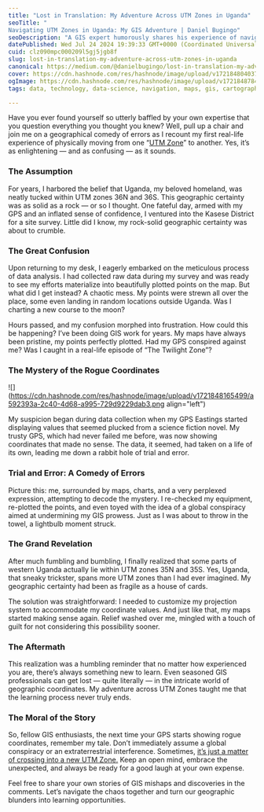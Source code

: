 ```yaml
---
title: "Lost in Translation: My Adventure Across UTM Zones in Uganda"
seoTitle: "
Navigating UTM Zones in Uganda: My GIS Adventure | Daniel Bugingo"
seoDescription: "A GIS expert humorously shares his experience of navigating UTM zones in Uganda, highlighting common GIS pitfalls and the importance of continuous learning."
datePublished: Wed Jul 24 2024 19:39:33 GMT+0000 (Coordinated Universal Time)
cuid: clz090mpc000209l5gj5jgb8f
slug: lost-in-translation-my-adventure-across-utm-zones-in-uganda
canonical: https://medium.com/@danielbugingo/lost-in-translation-my-adventure-across-utm-zones-in-uganda-862306001f4e
cover: https://cdn.hashnode.com/res/hashnode/image/upload/v1721848040372/f0593272-03cf-40bf-af06-f5192146f8ca.png
ogImage: https://cdn.hashnode.com/res/hashnode/image/upload/v1721848784411/88f4ea49-a13a-4fb2-91ea-909fc915092d.png
tags: data, technology, data-science, navigation, maps, gis, cartography

---
```


Have you ever found yourself so utterly baffled by your own expertise that you question everything you thought you knew? Well, pull up a chair and join me on a geographical comedy of errors as I recount my first real-life experience of physically moving from one “[UTM Zone](https://en.wikipedia.org/wiki/Universal_Transverse_Mercator_coordinate_system#cite_note-1)” to another. Yes, it’s as enlightening — and as confusing — as it sounds.

### **The Assumption**

For years, I harbored the belief that Uganda, my beloved homeland, was neatly tucked within UTM zones 36N and 36S. This geographic certainty was as solid as a rock — or so I thought. One fateful day, armed with my GPS and an inflated sense of confidence, I ventured into the Kasese District for a site survey. Little did I know, my rock-solid geographic certainty was about to crumble.

### **The Great Confusion**

Upon returning to my desk, I eagerly embarked on the meticulous process of data analysis. I had collected raw data during my survey and was ready to see my efforts materialize into beautifully plotted points on the map. But what did I get instead? A chaotic mess. My points were strewn all over the place, some even landing in random locations outside Uganda. Was I charting a new course to the moon?

Hours passed, and my confusion morphed into frustration. How could this be happening? I’ve been doing GIS work for years. My maps have always been pristine, my points perfectly plotted. Had my GPS conspired against me? Was I caught in a real-life episode of “The Twilight Zone”?

### **The Mystery of the Rogue Coordinates**

![](https://cdn.hashnode.com/res/hashnode/image/upload/v1721848165499/a592393a-2c40-4d68-a995-729d9229dab3.png align="left")

My suspicion began during data collection when my GPS Eastings started displaying values that seemed plucked from a science fiction novel. My trusty GPS, which had never failed me before, was now showing coordinates that made no sense. The data, it seemed, had taken on a life of its own, leading me down a rabbit hole of trial and error.

### **Trial and Error: A Comedy of Errors**

Picture this: me, surrounded by maps, charts, and a very perplexed expression, attempting to decode the mystery. I re-checked my equipment, re-plotted the points, and even toyed with the idea of a global conspiracy aimed at undermining my GIS prowess. Just as I was about to throw in the towel, a lightbulb moment struck.

### **The Grand Revelation**

After much fumbling and bumbling, I finally realized that some parts of western Uganda actually lie within UTM zones 35N and 35S. Yes, Uganda, that sneaky trickster, spans more UTM zones than I had ever imagined. My geographic certainty had been as fragile as a house of cards.

The solution was straightforward: I needed to customize my projection system to accommodate my coordinate values. And just like that, my maps started making sense again. Relief washed over me, mingled with a touch of guilt for not considering this possibility sooner.

### **The Aftermath**

This realization was a humbling reminder that no matter how experienced you are, there’s always something new to learn. Even seasoned GIS professionals can get lost — quite literally — in the intricate world of geographic coordinates. My adventure across UTM Zones taught me that the learning process never truly ends.

### **The Moral of the Story**

So, fellow GIS enthusiasts, the next time your GPS starts showing rogue coordinates, remember my tale. Don’t immediately assume a global conspiracy or an extraterrestrial interference. Sometimes, [it’s just a matter of crossing into a new UTM Zone.](https://medium.com/@danielbugingo/why-utm-zone-36m-and-not-36s-edde8f05d518) Keep an open mind, embrace the unexpected, and always be ready for a good laugh at your own expense.

Feel free to share your own stories of GIS mishaps and discoveries in the comments. Let’s navigate the chaos together and turn our geographic blunders into learning opportunities.